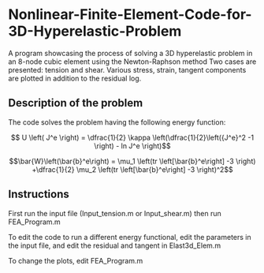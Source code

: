 # Nonlinear-Finite-Element-Code-for-3D-Hyperelastic-Problem
A program showcasing the process of solving a 3D hyperelastic problem in an 8-node cubic element using the Newton-Raphson method
Two cases are presented: tension and shear. Various stress, strain, tangent components are plotted in addition to the residual log.

## Description of the problem
The code solves the problem having the following energy function: 
```math
 U \left( J^e \right) = \dfrac{1}{2} \kappa \left(\dfrac{1}{2}\left({J^e}^2 -1 \right) - ln J^e \right)
```
```math
\bar{W}\left(\bar{b}^e\right) = \mu_1 \left(tr \left[\bar{b}^e\right] -3 \right) +\dfrac{1}{2} \mu_2 \left(tr \left[\bar{b}^e\right] -3 \right)^2
```

## Instructions
First run the input file (Input_tension.m or Input_shear.m) then run FEA_Program.m

To edit the code to run a different energy functional, edit the parameters in the input file, and edit the residual and tangent in Elast3d_Elem.m

To change the plots, edit FEA_Program.m
